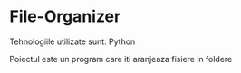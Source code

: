 # File-Organizer
Tehnologiile utilizate sunt: Python

Poiectul este un program care iti aranjeaza fisiere in foldere
